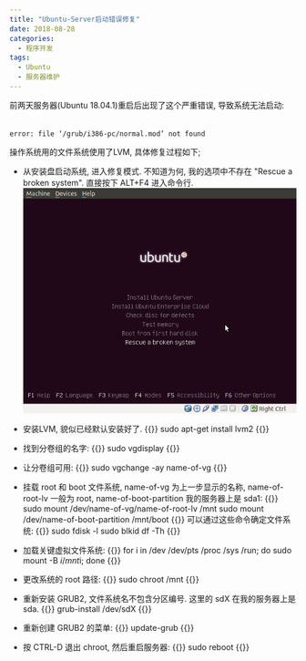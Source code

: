 ```yaml
---
title: "Ubuntu-Server启动错误修复"
date: 2018-08-28
categories:
  - 程序开发
tags:
  - Ubuntu
  - 服务器维护
---
```

前两天服务器(Ubuntu 18.04.1)重启后出现了这个严重错误, 导致系统无法启动:

<!--more-->
<code>
error: file ‘/grub/i386-pc/normal.mod’ not found
</code>

操作系统用的文件系统使用了LVM, 具体修复过程如下;

- 从安装盘启动系统, 进入修复模式. 不知道为何, 我的选项中不存在 "Rescue a broken system". 直接按下 ALT+F4 进入命令行.
![rescue-grub.png](rescue-grub.png)

- 安装LVM, 貌似已经默认安装好了.
  {{<highlight bash>}}
  sudo apt-get install lvm2
  {{</highlight>}}

- 找到分卷组的名字:
  {{<highlight bash>}}
  sudo vgdisplay
  {{</highlight>}}

- 让分卷组可用:
  {{<highlight bash>}}
  sudo vgchange -ay name-of-vg
  {{</highlight>}}

- 挂载 root 和 boot 文件系统, name-of-vg 为上一步显示的名称, name-of-root-lv 一般为 root, name-of-boot-partition 我的服务器上是 sda1:
  {{<highlight bash>}}
  sudo mount /dev/name-of-vg/name-of-root-lv /mnt
  sudo mount /dev/name-of-boot-partition /mnt/boot
  {{</highlight>}}
  可以通过这些命令确定文件系统:
  {{<highlight bash>}}
  sudo fdisk -l
  sudo blkid
  df -Th
  {{</highlight>}}

- 加载关键虚拟文件系统:
  {{<highlight bash>}}
  for i in /dev /dev/pts /proc /sys /run; do sudo mount -B $i /mnt$i; done
  {{</highlight>}}

- 更改系统的 root 路径:
  {{<highlight bash>}}
  sudo chroot /mnt
  {{</highlight>}}

- 重新安装 GRUB2, 文件系统名不包含分区编号. 这里的 sdX 在我的服务器上是 sda.
  {{<highlight bash>}}
  grub-install /dev/sdX
  {{</highlight>}}

- 重新创建 GRUB2 的菜单:
  {{<highlight bash>}}
  update-grub
  {{</highlight>}}

- 按 CTRL-D 退出 chroot, 然后重启服务器:
  {{<highlight bash>}}
  sudo reboot
  {{</highlight>}}